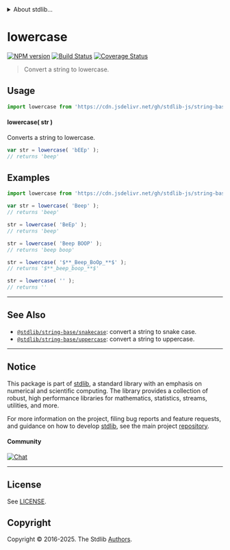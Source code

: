 <!--

@license Apache-2.0

Copyright (c) 2022 The Stdlib Authors.

Licensed under the Apache License, Version 2.0 (the "License");
you may not use this file except in compliance with the License.
You may obtain a copy of the License at

   http://www.apache.org/licenses/LICENSE-2.0

Unless required by applicable law or agreed to in writing, software
distributed under the License is distributed on an "AS IS" BASIS,
WITHOUT WARRANTIES OR CONDITIONS OF ANY KIND, either express or implied.
See the License for the specific language governing permissions and
limitations under the License.

-->


<details>
  <summary>
    About stdlib...
  </summary>
  <p>We believe in a future in which the web is a preferred environment for numerical computation. To help realize this future, we've built stdlib. stdlib is a standard library, with an emphasis on numerical and scientific computation, written in JavaScript (and C) for execution in browsers and in Node.js.</p>
  <p>The library is fully decomposable, being architected in such a way that you can swap out and mix and match APIs and functionality to cater to your exact preferences and use cases.</p>
  <p>When you use stdlib, you can be absolutely certain that you are using the most thorough, rigorous, well-written, studied, documented, tested, measured, and high-quality code out there.</p>
  <p>To join us in bringing numerical computing to the web, get started by checking us out on <a href="https://github.com/stdlib-js/stdlib">GitHub</a>, and please consider <a href="https://opencollective.com/stdlib">financially supporting stdlib</a>. We greatly appreciate your continued support!</p>
</details>

# lowercase

[![NPM version][npm-image]][npm-url] [![Build Status][test-image]][test-url] [![Coverage Status][coverage-image]][coverage-url] <!-- [![dependencies][dependencies-image]][dependencies-url] -->

> Convert a string to lowercase.

<section class="intro">

</section>

<!-- /.intro -->



<section class="usage">

## Usage

```javascript
import lowercase from 'https://cdn.jsdelivr.net/gh/stdlib-js/string-base-lowercase@deno/mod.js';
```

#### lowercase( str )

Converts a string to lowercase.

```javascript
var str = lowercase( 'bEEp' );
// returns 'beep'
```

</section>

<!-- /.usage -->

<section class="examples">

## Examples

<!-- eslint no-undef: "error" -->

```javascript
import lowercase from 'https://cdn.jsdelivr.net/gh/stdlib-js/string-base-lowercase@deno/mod.js';

var str = lowercase( 'Beep' );
// returns 'beep'

str = lowercase( 'BeEp' );
// returns 'beep'

str = lowercase( 'Beep BOOP' );
// returns 'beep boop'

str = lowercase( '$**_Beep_BoOp_**$' );
// returns '$**_beep_boop_**$'

str = lowercase( '' );
// returns ''
```

</section>

<!-- /.examples -->

<!-- Section for related `stdlib` packages. Do not manually edit this section, as it is automatically populated. -->

<section class="related">

* * *

## See Also

-   <span class="package-name">[`@stdlib/string-base/snakecase`][@stdlib/string/base/snakecase]</span><span class="delimiter">: </span><span class="description">convert a string to snake case.</span>
-   <span class="package-name">[`@stdlib/string-base/uppercase`][@stdlib/string/base/uppercase]</span><span class="delimiter">: </span><span class="description">convert a string to uppercase.</span>

</section>

<!-- /.related -->

<!-- Section for all links. Make sure to keep an empty line after the `section` element and another before the `/section` close. -->


<section class="main-repo" >

* * *

## Notice

This package is part of [stdlib][stdlib], a standard library with an emphasis on numerical and scientific computing. The library provides a collection of robust, high performance libraries for mathematics, statistics, streams, utilities, and more.

For more information on the project, filing bug reports and feature requests, and guidance on how to develop [stdlib][stdlib], see the main project [repository][stdlib].

#### Community

[![Chat][chat-image]][chat-url]

---

## License

See [LICENSE][stdlib-license].


## Copyright

Copyright &copy; 2016-2025. The Stdlib [Authors][stdlib-authors].

</section>

<!-- /.stdlib -->

<!-- Section for all links. Make sure to keep an empty line after the `section` element and another before the `/section` close. -->

<section class="links">

[npm-image]: http://img.shields.io/npm/v/@stdlib/string-base-lowercase.svg
[npm-url]: https://npmjs.org/package/@stdlib/string-base-lowercase

[test-image]: https://github.com/stdlib-js/string-base-lowercase/actions/workflows/test.yml/badge.svg?branch=main
[test-url]: https://github.com/stdlib-js/string-base-lowercase/actions/workflows/test.yml?query=branch:main

[coverage-image]: https://img.shields.io/codecov/c/github/stdlib-js/string-base-lowercase/main.svg
[coverage-url]: https://codecov.io/github/stdlib-js/string-base-lowercase?branch=main

<!--

[dependencies-image]: https://img.shields.io/david/stdlib-js/string-base-lowercase.svg
[dependencies-url]: https://david-dm.org/stdlib-js/string-base-lowercase/main

-->

[chat-image]: https://img.shields.io/gitter/room/stdlib-js/stdlib.svg
[chat-url]: https://app.gitter.im/#/room/#stdlib-js_stdlib:gitter.im

[stdlib]: https://github.com/stdlib-js/stdlib

[stdlib-authors]: https://github.com/stdlib-js/stdlib/graphs/contributors

[umd]: https://github.com/umdjs/umd
[es-module]: https://developer.mozilla.org/en-US/docs/Web/JavaScript/Guide/Modules

[deno-url]: https://github.com/stdlib-js/string-base-lowercase/tree/deno
[deno-readme]: https://github.com/stdlib-js/string-base-lowercase/blob/deno/README.md
[umd-url]: https://github.com/stdlib-js/string-base-lowercase/tree/umd
[umd-readme]: https://github.com/stdlib-js/string-base-lowercase/blob/umd/README.md
[esm-url]: https://github.com/stdlib-js/string-base-lowercase/tree/esm
[esm-readme]: https://github.com/stdlib-js/string-base-lowercase/blob/esm/README.md
[branches-url]: https://github.com/stdlib-js/string-base-lowercase/blob/main/branches.md

[stdlib-license]: https://raw.githubusercontent.com/stdlib-js/string-base-lowercase/main/LICENSE

<!-- <related-links> -->

[@stdlib/string/base/snakecase]: https://github.com/stdlib-js/string-base-snakecase/tree/deno

[@stdlib/string/base/uppercase]: https://github.com/stdlib-js/string-base-uppercase/tree/deno

<!-- </related-links> -->

</section>

<!-- /.links -->
